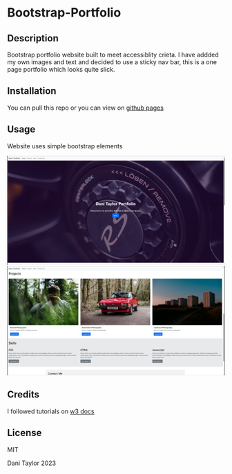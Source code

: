 # Bootstrap-Portfolio

## Description

Bootstrap portfolio website built to meet accessiblity crieta. I have addded my own images and text and decided to use a sticky nav bar, this is a one page portfolio which looks quite slick.

## Installation

You can pull this repo or you can view on [github pages]()

## Usage

Website uses simple bootstrap elements

![screenshot1](images/screenshot1.jpg)
![screenshot2](images/screenshot2.jpg)

## Credits

I followed tutorials on [w3 docs](https://www.w3docs.com/)

## License

MIT

Dani Taylor 2023